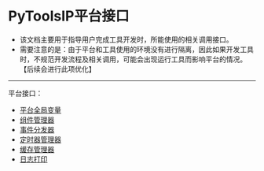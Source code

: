 # PyToolsIP平台接口
  * 该文档主要用于指导用户完成工具开发时，所能使用的相关调用接口。
  * 需要注意的是：由于平台和工具使用的环境没有进行隔离，因此如果开发工具时，不规范开发流程及相关调用，可能会出现运行工具而影响平台的情况。【后续会进行此项优化】

----

平台接口：  
  * [平台全局变量](./global_vars.md)
  * [组件管理器](./behavior_mgr.md)
  * [事件分发器](./event_dispatcher.md)
  * [定时器管理器](./timer_mgr.md)
  * [缓存管理器](./cache_mgr.md)
  * [日志打印](./logger.md)